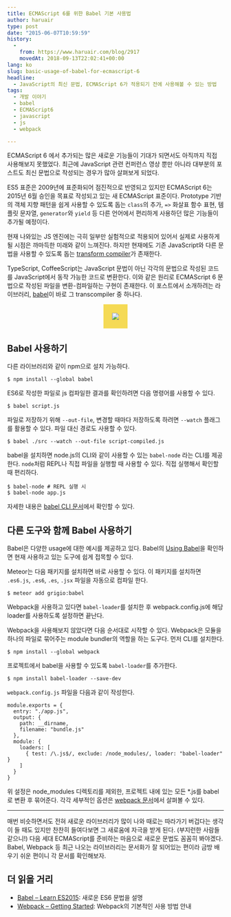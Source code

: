 ```yaml
---
title: ECMAScript 6를 위한 Babel 기본 사용법
author: haruair
type: post
date: "2015-06-07T10:59:59"
history:
  - 
    from: https://www.haruair.com/blog/2917
    movedAt: 2018-09-13T22:02:41+00:00
lang: ko
slug: basic-usage-of-babel-for-ecmascript-6
headline:
  - JavaScript의 최신 문법, ECMAScript 6가 적용되기 전에 사용해볼 수 있는 방법
tags:
  - 개발 이야기
  - babel
  - ECMAScript6
  - javascript
  - js
  - webpack

---
```

ECMAScript 6 에서 추가되는 많은 새로운 기능들이 기대가 되면서도 아직까지 직접 사용해보지 못했었다. 최근에 JavaScript 관련 컨퍼런스 영상 뿐만 아니라 대부분의 포스트도 최신 문법으로 작성되는 경우가 많아 살펴보게 되었다.

ES5 표준은 2009년에 표준화되어 점진적으로 반영되고 있지만 ECMAScript 6는 2015년 6월 승인을 목표로 작성되고 있는 새 ECMAScript 표준이다. Prototype 기반의 객체 지향 패턴을 쉽게 사용할 수 있도록 돕는 `class`의 추가, `=>` 화살표 함수 표현, 템플릿 문자열, `generator`와 `yield` 등 다른 언어에서 편리하게 사용하던 많은 기능들이 추가될 예정이다.

현재 나와있는 JS 엔진에는 극히 일부만 실험적으로 적용되어 있어서 실제로 사용하게 될 시점은 까마득한 미래와 같이 느껴진다. 하지만 현재에도 기존 JavaScript와 다른 문법을 사용할 수 있도록 돕는 [transform compiler][1]가 존재한다.

TypeScript, CoffeeScript는 JavaScript 문법이 아닌 각각의 문법으로 작성된 코드를 JavaScript에서 동작 가능한 코드로 변환한다. 이와 같은 원리로 ECMAScript 6 문법으로 작성된 파일을 변환-컴파일하는 구현이 존재한다. 이 포스트에서 소개하려는 라이브러리, [babel][2]이 바로 그 transcompiler 중 하나다.

<div style="text-align: center;">
  <img style="background:#f5da55; padding:20px; max-width:200px;" src="//babeljs.io/images/logo.svg" />
</div>

## Babel 사용하기

다른 라이브러리와 같이 npm으로 설치 가능하다.

    $ npm install --global babel
    

ES6로 작성한 파일로 js 컴파일한 결과를 확인하려면 다음 명령어를 사용할 수 있다.

    $ babel script.js
    

파일로 저장하기 위해 `--out-file`, 변경할 때마다 저장하도록 하려면 `--watch` 플래그를 활용할 수 있다. 파일 대신 경로도 사용할 수 있다.

    $ babel ./src --watch --out-file script-compiled.js
    

babel을 설치하면 node.js의 CLI와 같이 사용할 수 있는 `babel-node` 라는 CLI를 제공한다. `node`처럼 REPL나 직접 파일을 실행할 때 사용할 수 있다. 직접 실행해서 확인할 때 편리하다.

    $ babel-node # REPL 실행 시
    $ babel-node app.js
    

자세한 내용은 [babel CLI 문서][3]에서 확인할 수 있다.

## 다른 도구와 함께 Babel 사용하기

Babel은 다양한 usage에 대한 예시를 제공하고 있다. Babel의 [Using Babel][4]을 확인하면 현재 사용하고 있는 도구에 쉽게 접목할 수 있다.

Meteor는 다음 패키지를 설치하면 바로 사용할 수 있다. 이 패키지를 설치하면 `.es6.js`, `.es6`, `.es`, `.jsx` 파일을 자동으로 컴파일 한다.

    $ meteor add grigio:babel
    

Webpack을 사용하고 있다면 `babel-loader`를 설치한 후 webpack.config.js에 해당 loader를 사용하도록 설정하면 끝난다.

Webpack을 사용해보지 않았다면 다음 순서대로 시작할 수 있다. Webpack은 모듈을 하나의 파일로 묶어주는 module bundler의 역할을 하는 도구다. 먼저 CLI를 설치한다.

    $ npm install --global webpack
    

프로젝트에서 babel을 사용할 수 있도록 `babel-loader`를 추가한다.

    $ npm install babel-loader --save-dev
    

`webpack.config.js` 파일을 다음과 같이 작성한다.

    module.exports = {
      entry: "./app.js",
      output: {
        path: __dirname,
        filename: "bundle.js"
      },
      module: {
        loaders: [
          { test: /\.js$/, exclude: /node_modules/, loader: "babel-loader" }
        ]
      }
    }
    

위 설정은 node_modules 디렉토리를 제외한, 프로젝트 내에 있는 모든 *.js를 babel로 변환 후 묶어준다. 각각 세부적인 옵션은 [webpack 문서][5]에서 살펴볼 수 있다.

* * *

매번 비슷하면서도 전혀 새로운 라이브러리가 많이 나와 때로는 따라가기 버겁다는 생각이 들 때도 있지만 찬찬히 들여다보면 그 새로움에 자극을 받게 된다. (부지런한 사람들 같으니!) 다음 세대 ECMAScript를 준비하는 마음으로 새로운 문법도 꼼꼼히 봐야겠다. Babel, Webpack 등 최근 나오는 라이브러리는 문서화가 잘 되어있는 편이라 금방 배우기 쉬운 편이니 각 문서를 확인해보자.

## 더 읽을 거리

  * [Babel &#8211; Learn ES2015][6]: 새로운 ES6 문법을 설명
  * [Webpack &#8211; Getting Started][5]: Webpack의 기본적인 사용 방법 안내

 [1]: https://github.com/jashkenas/coffeescript/wiki/List-of-languages-that-compile-to-JS
 [2]: https://babeljs.io
 [3]: http://babeljs.io/docs/usage/cli/
 [4]: http://babeljs.io/docs/setup/
 [5]: http://webpack.github.io/docs/tutorials/getting-started/
 [6]: http://babeljs.io/docs/learn-es2015/

